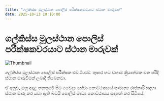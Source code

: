 ```yaml
---
title: "ගල්කිස්ස මූලස්ථාන පොලිස් පරීක්ෂකවරයාට ස්ථාන මාරුවක්"
date: 2025-10-13 10:10:00
---
```


# ගල්කිස්ස මූලස්ථාන පොලිස් පරීක්ෂකවරයාට ස්ථාන මාරුවක්

![Thumbnail](https://helakuru.sgp1.cdn.digitaloceanspaces.com/esana/images/lib/srilanka-police[1].jpg)

ගල්කිස්ස මූලස්ථාන පොලිස් පරීක්ෂක එච්.ටී.එම්. තුෂාර හට වහාම ක්‍රියාත්මක වන පරිදි ස්ථාන මාරුවීමක් ලබාදී තිබෙනවා.

ඒ අනුව, ඔහු අදාළ තනතුරේ සිට වෛද්‍ය සේවා කොට්ඨාසයේ සාමාන්‍ය රාජකාරි සඳහා ස්ථාන මාරු කර යවා ඇති බවයි පොලිස් මාධ්‍ය කොට්ඨාසය සඳහන් කර සිටියේ.

